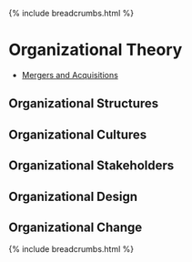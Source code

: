 {% include breadcrumbs.html %}

# Organizational Theory

- [Mergers and Acquisitions](https://www.edupristine.com/blog/mergers-acquisitions)

## Organizational Structures

## Organizational Cultures

## Organizational Stakeholders

## Organizational Design

## Organizational Change

{% include breadcrumbs.html %}
